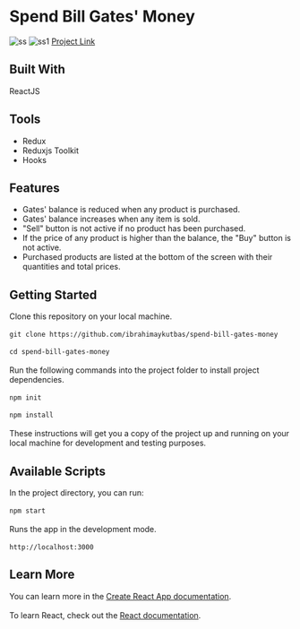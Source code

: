 # Spend Bill Gates' Money
![ss](https://user-images.githubusercontent.com/80921107/134781054-88f8dd1a-b867-4681-a1b3-b695edd4a7e8.png)
![ss1](https://user-images.githubusercontent.com/80921107/134781055-8b1c878f-ad1f-4a13-8197-fe72db5d0c21.png)
[Project Link](https://spend-bill-gates-money-app.web.app/)
## Built With
ReactJS
## Tools
- Redux
- Reduxjs Toolkit
- Hooks
## Features
- Gates' balance is reduced when any product is purchased.
- Gates' balance increases when any item is sold.
- "Sell" button is not active if no product has been purchased.
- If the price of any product is higher than the balance, the "Buy" button is not active.
- Purchased products are listed at the bottom of the screen with their quantities and total prices.
## Getting Started
Clone this repository on your local machine.<br/><br/>
`git clone https://github.com/ibrahimaykutbas/spend-bill-gates-money`<br/><br/>
`cd spend-bill-gates-money`<br/><br/>
Run the following commands into the project folder to install project dependencies.<br/><br/>
`npm init`<br/><br/>
`npm install`<br/><br/>
These instructions will get you a copy of the project up and running on your local machine for development and testing purposes.
## Available Scripts
In the project directory, you can run: <br/><br/>
`npm start`<br/><br/>
Runs the app in the development mode.<br/><br/>
`http://localhost:3000`
## Learn More
You can learn more in the [Create React App documentation](https://create-react-app.dev/docs/getting-started/).<br/><br/>
To learn React, check out the [React documentation](https://reactjs.org/).
